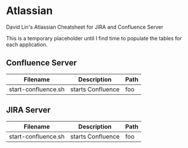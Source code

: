 # Atlassian
David Lin's Atlassian Cheatsheet for JIRA and Confluence Server

This is a temporary placeholder until I find time to populate the tables for each application.

## Confluence Server

| __Filename__ | __Description__ | __Path__ | 
|-------------|------------|--------------- |
| start-confluence.sh | starts Confluence |  foo|



## JIRA Server

| __Filename__ | __Description__ | __Path__ | 
|-------------|------------|--------------- |
| start-confluence.sh | starts Confluence  |  foo | 
